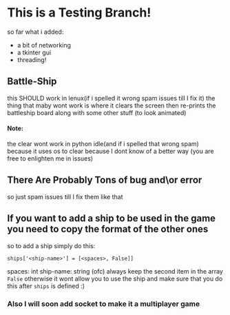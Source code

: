 # This is a Testing Branch!
so far what i added:
* a bit of networking
* a tkinter gui
* threading!
## Battle-Ship
this SHOULD work in lenux(if i spelled it wrong spam issues till I fix it) the thing that maby wont work is where it clears the screen then re-prints the battleship board along with some other stuff (to look animated)
#### Note:
the clear wont work in python idle(and if i spelled that wrong spam) because it uses os to clear because I dont know of a better way (you are free to enlighten me in issues)
## There Are Probably Tons of bug and\or error 
so just spam issues till I fix them like that
## If you want to add a ship to be used in the game you need to copy the format of the other ones

so to add a ship simply do this:
```
ships['<ship-name>'] = [<spaces>, False]]
```
spaces: int
ship-name: string (ofc)
always keep the second item in the array `False` otherwise it wont allow you to use the ship
and make sure that you do this after `ships` is defined :)
### Also I will soon add socket to make it a multiplayer game


